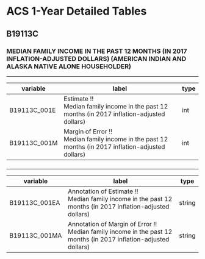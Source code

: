 # ACS 1-Year Detailed Tables

## B19113C

### MEDIAN FAMILY INCOME IN THE PAST 12 MONTHS (IN 2017 INFLATION-ADJUSTED DOLLARS) (AMERICAN INDIAN AND ALASKA NATIVE ALONE HOUSEHOLDER)

___

| variable | label | type |
| ----- | ----- | ----- |
| B19113C_001E | Estimate !!<br>Median family income in the past 12 months (in 2017 inflation-adjusted dollars) | int |
| B19113C_001M | Margin of Error !!<br>Median family income in the past 12 months (in 2017 inflation-adjusted dollars) | int |
### 

___

| variable | label | type |
| ----- | ----- | ----- |
| B19113C_001EA | Annotation of Estimate !!<br>Median family income in the past 12 months (in 2017 inflation-adjusted dollars) | string |
| B19113C_001MA | Annotation of Margin of Error !!<br>Median family income in the past 12 months (in 2017 inflation-adjusted dollars) | string |

